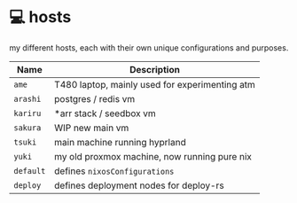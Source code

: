 # :computer: hosts

my different hosts, each with their own unique configurations and purposes.

Name            | Description
--------------- | -----------
`ame`           | T480 laptop, mainly used for experimenting atm
`arashi`        | postgres / redis vm
`kariru`        | *arr stack / seedbox vm
`sakura`        | WIP new main vm
`tsuki`         | main machine running hyprland
`yuki`          | my old proxmox machine, now running pure nix
`default`       | defines `nixosConfigurations`
`deploy`        | defines deployment nodes for deploy-rs
